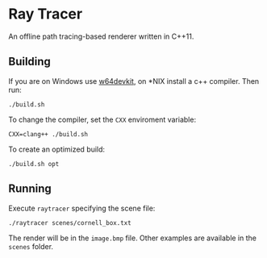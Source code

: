 # Ray Tracer

An offline path tracing-based renderer written in C++11.

## Building

If you are on Windows use [w64devkit](https://github.com/skeeto/w64devkit), on \*NIX install a c++ compiler.
Then run:

    ./build.sh

To change the compiler, set the `CXX` enviroment variable:

    CXX=clang++ ./build.sh

To create an optimized build:

    ./build.sh opt

## Running

Execute `raytracer` specifying the scene file:

    ./raytracer scenes/cornell_box.txt

The render will be in the `image.bmp` file. Other examples are available in the `scenes` folder.
